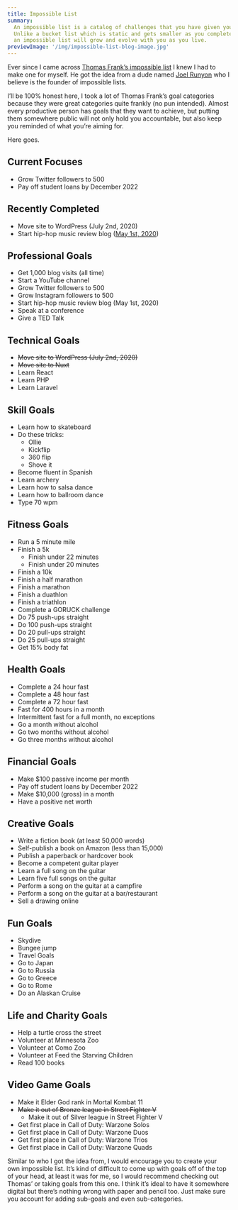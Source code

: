 ```yaml
---
title: Impossible List
summary:
  An impossible list is a catalog of challenges that you have given yourself.
  Unlike a bucket list which is static and gets smaller as you complete the items,
  an impossible list will grow and evolve with you as you live.
previewImage: '/img/impossible-list-blog-image.jpg'
---
```


Ever since I came across <a href="https://www.google.com" target="_blank" rel="noopener noreferrer">Thomas Frank’s impossible list</a> I knew I had to make one for myself. He got the idea from a dude named <a href="https://impossiblehq.com/impossible-list/" target="_blank" rel="noopener noreferrer">Joel Runyon</a> who I believe is the founder of impossible lists.

I’ll be 100% honest here, I took a lot of Thomas Frank’s goal categories because they were great categories quite frankly (no pun intended). Almost every productive person has goals that they want to achieve, but putting them somewhere public will not only hold you accountable, but also keep you reminded of what you’re aiming for.

Here goes.

## Current Focuses

- Grow Twitter followers to 500
- Pay off student loans by December 2022

## Recently Completed

- Move site to WordPress (July 2nd, 2020)
- Start hip-hop music review blog ([May 1st, 2020](https://hiphopseason.com/))

## Professional Goals

- Get 1,000 blog visits (all time)
- Start a YouTube channel
- Grow Twitter followers to 500
- Grow Instagram followers to 500
- Start hip-hop music review blog (May 1st, 2020)
- Speak at a conference
- Give a TED Talk

## Technical Goals

- ~~Move site to WordPress (July 2nd, 2020)~~
- ~~Move site to Nuxt~~
- Learn React
- Learn PHP
- Learn Laravel

## Skill Goals

- Learn how to skateboard
- Do these tricks:
  - Ollie
  - Kickflip
  - 360 flip
  - Shove it
- Become fluent in Spanish
- Learn archery
- Learn how to salsa dance
- Learn how to ballroom dance
- Type 70 wpm

## Fitness Goals

- Run a 5 minute mile
- Finish a 5k
  - Finish under 22 minutes
  - Finish under 20 minutes
- Finish a 10k
- Finish a half marathon
- Finish a marathon
- Finish a duathlon
- Finish a triathlon
- Complete a GORUCK challenge
- Do 75 push-ups straight
- Do 100 push-ups straight
- Do 20 pull-ups straight
- Do 25 pull-ups straight
- Get 15% body fat

## Health Goals

- Complete a 24 hour fast
- Complete a 48 hour fast
- Complete a 72 hour fast
- Fast for 400 hours in a month
- Intermittent fast for a full month, no exceptions
- Go a month without alcohol
- Go two months without alcohol
- Go three months without alcohol

## Financial Goals

- Make $100 passive income per month
- Pay off student loans by December 2022
- Make $10,000 (gross) in a month
- Have a positive net worth

## Creative Goals

- Write a fiction book (at least 50,000 words)
- Self-publish a book on Amazon (less than 15,000)
- Publish a paperback or hardcover book
- Become a competent guitar player
- Learn a full song on the guitar
- Learn five full songs on the guitar
- Perform a song on the guitar at a campfire
- Perform a song on the guitar at a bar/restaurant
- Sell a drawing online

## Fun Goals

- Skydive
- Bungee jump
- Travel Goals
- Go to Japan
- Go to Russia
- Go to Greece
- Go to Rome
- Do an Alaskan Cruise

## Life and Charity Goals

- Help a turtle cross the street
- Volunteer at Minnesota Zoo
- Volunteer at Como Zoo
- Volunteer at Feed the Starving Children
- Read 100 books

## Video Game Goals

- Make it Elder God rank in Mortal Kombat 11
- ~~Make it out of Bronze league in Street Fighter V~~
  - Make it out of Silver league in Street Fighter V
- Get first place in Call of Duty: Warzone Solos
- Get first place in Call of Duty: Warzone Duos
- Get first place in Call of Duty: Warzone Trios
- Get first place in Call of Duty: Warzone Quads

Similar to who I got the idea from, I would encourage you to create your own impossible list. It’s kind of difficult to come up with goals off of the top of your head, at least it was for me, so I would recommend checking out Thomas’ or taking goals from this one. I think it’s ideal to have it somewhere digital but there’s nothing wrong with paper and pencil too. Just make sure you account for adding sub-goals and even sub-categories.
